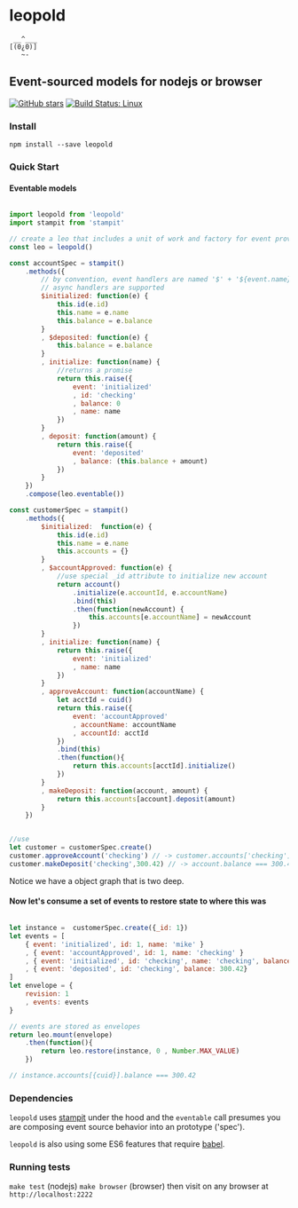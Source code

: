 # leopold

```
 __^___
[(0¿0)]
   ~-
```

## Event-sourced models for nodejs or browser

[![GitHub stars](https://img.shields.io/github/stars/badges/shields.svg?style=social&label=Star)](https://github.com/mnichols/leopold)
[![Build Status: Linux](https://travis-ci.org/mnichols/leopold?branch=master)](https://travis-ci.org/mnichols/leopold)

### Install

`npm install --save leopold`

### Quick Start

#### Eventable models

```js

import leopold from 'leopold'
import stampit from 'stampit'

// create a leo that includes a unit of work and factory for event providers
const leo = leopold()

const accountSpec = stampit()
    .methods({
        // by convention, event handlers are named '$' + '${event.name}'
        // async handlers are supported
        $initialized: function(e) {
            this.id(e.id)
            this.name = e.name
            this.balance = e.balance
        }
        , $deposited: function(e) {
            this.balance = e.balance
        }
        , initialize: function(name) {
            //returns a promise
            return this.raise({
                event: 'initialized'
                , id: 'checking'
                , balance: 0
                , name: name
            })
        }
        , deposit: function(amount) {
            return this.raise({
                event: 'deposited'
                , balance: (this.balance + amount)
            })
        }
    })
    .compose(leo.eventable())

const customerSpec = stampit()
    .methods({
        $initialized:  function(e) {
            this.id(e.id)
            this.name = e.name
            this.accounts = {}
        }
        , $accountApproved: function(e) {
            //use special _id attribute to initialize new account
            return account()
                .initialize(e.accountId, e.accountName)
                .bind(this)
                .then(function(newAccount) {
                    this.accounts[e.accountName] = newAccount
                })
        }
        , initialize: function(name) {
            return this.raise({
                event: 'initialized'
                , name: name
            })
        }
        , approveAccount: function(accountName) {
            let acctId = cuid()
            return this.raise({
                event: 'accountApproved'
                , accountName: accountName
                , accountId: acctId
            })
            .bind(this)
            .then(function(){
                return this.accounts[acctId].initialize()
            })
        }
        , makeDeposit: function(account, amount) {
            return this.accounts[account].deposit(amount)
        }
    })


//use 
let customer = customerSpec.create()
customer.approveAccount('checking') // -> customer.accounts['checking']
customer.makeDeposit('checking',300.42) // -> account.balance === 300.42

```

Notice we have a object graph that is two deep. 

#### Now let's consume a set of events to restore state to where this was

```js

let instance =  customerSpec.create({_id: 1})
let events = [
    { event: 'initialized', id: 1, name: 'mike' }
    , { event: 'accountApproved', id: 1, name: 'checking' }
    , { event: 'initialized', id: 'checking', name: 'checking', balance: 0 }
    , { event: 'deposited', id: 'checking', balance: 300.42}
]
let envelope = {
    revision: 1
    , events: events
}

// events are stored as envelopes
return leo.mount(envelope)
    .then(function(){
        return leo.restore(instance, 0 , Number.MAX_VALUE)
    })

// instance.accounts[{cuid}].balance === 300.42

```

### Dependencies

`leopold` uses [stampit](https://github.com/stampit-org/stampit) under the hood
and the `eventable` call presumes you are composing event source behavior
into an prototype ('spec').

`leopold` is also using some ES6 features that require [babel](http://babeljs.io/).


### Running tests

`make test` (nodejs)
`make browser` (browser) then visit on any browser at `http://localhost:2222`
